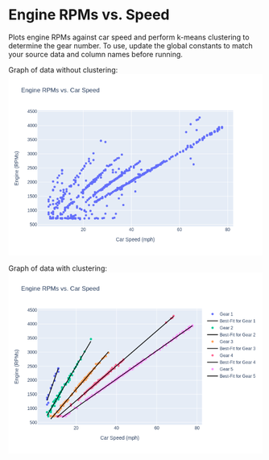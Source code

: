 # Engine RPMs vs. Speed

Plots engine RPMs against car speed and perform k-means clustering to determine the gear number. To use, update the global constants to match your source data and column names before running.

Graph of data without clustering:
![Without clustering](Engine%20RPMs%20vs.%20Car%20Speed%20without%20clustering.png)

Graph of data with clustering:
![With clustering](Engine%20RPMs%20vs.%20Car%20Speed%20with%20clustering.png)
